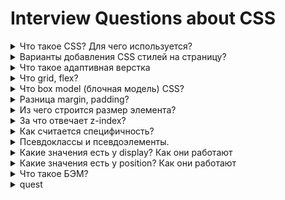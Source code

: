 # Interview Questions about CSS

<details>
<summary>
Что такое CSS? Для чего используется?
</summary>

Cascading Style Sheets - каскадные таблицы стилей

Список правил, определяющих стили для DOM элементов страницы
Добавляет визульные эффекты для страницы

</details>

<details>
<summary>
Варианты добавления CSS стилей на страницу?
</summary>

-   внутри тега `style` в `head` теге (для всей страницы = global)
-   внутри `html template` тоже через тег `style` (только для этого `template` элемента)
-   через тег `link` в `head` теге (external file)
-   inline-стили через аттрибут `style` у любого html DOM элемента
-   импорт css файла внутрь главного css файла, который уже добавлен в документ
-   импорт css файла внутрь js скрипта, который включается сборщиком(bundler'ом) в бандл

</details>

<details>
<summary>Что такое адаптивная верстка</summary>

создание разных layout'ов сайта в зависимости от размеров экрана

отдельная верстка под каждый viewport

</details>

<details>
<summary>Что grid, flex?</summary>

grid - двумерный layout
flex - одномерный layout либо столбец, либо строка

</details>

<details>
<summary>
    Что box model (блочная модель) CSS?
</summary>

Модель, описывающая размеры элемента\
margin, padding, width, height, border\
Рассчитывает сколько пространства будет занимать элемент

```css
box-sizing: border-box;
```

в width и height включает padding и border

```css
box-sizing: content-box;
```

в width и height НЕ включает padding и border

</details>

<details>
<summary>Разница margin, padding?</summary>

margin - внешние отступы
padding - внутренний отступы

margin collapse - случай, когда внешние отступы соседних блоков не складываются, а выбирается наибольший из них
у padding такого нет

</details>

<details>
<summary>Из чего строится размер элемента?</summary>

-   content
-   paddng inline + padding block
-   border inline + border block
-   margin inline + margin block

</details>
<details>
<summary>За что отвечает z-index?</summary>

управляет расположением позиционированных блоков(не static), поперечно экрану
больший z-index => ближе к пользователю
меньший z-index => дальше от пользователя

</details>

<details>
<summary>
Как считается специфичность?
</summary>

-   нижние декларации важне верних

У каждого селектора свой вес:

-   \* = 0
-   div = h1 = p = 1
-   .message = :hover = :active = 10
-   #message = 100
-   inline styles = 1000
-   important = 1000

inline стили это

```html
<div style="display: flex;">text</div>
```

</details>

<details>
<summary>
Псевдоклассы и псевдоэлементы.
</summary>

псевдоклассы:

-   hover
-   active
-   focus
-   checked
-   disabled
-   nth-child
-   root
-   not()
-   is()
-   placeholder-shown
-   и др

псевдоэлементов только 2:

-   before
-   after

</details>

<details>
<summary>Какие значения есть у display? Как они работают</summary>

-   block = блочный элемент стремится занять всё доступное пространство, блочные элементы располагаются один над другим вертикально
-   inline = элемент занимает пространство по своему содержимому, остается в строке с другими inline элементами, нельзя менять ширину и высоту
-   inline-block = элемент занимает пространство по своему содержимому, остается в строке с другими inline элементами, можно менять ширину высоту
-   flex = располагает детей элемента в строку или столбец и позволяет манипулировать их положением
-   grid = располагает детей элемента по двумерной сетке и позволяет манипулировать их положением
-   none = не отображает элемент, убирает его из ДОМ дерева
-   initial = то значение display, которое присуще этому тегу по умолчанию
</details>

<details>
<summary>Какие значения есть у position? Как они работают</summary>

-   static = значение по умолчанию, распологается последовательно в ДОМ дереве\
    top left right bottom z-index не применимы
-   relative = оставляет элемент в потоке ДОМ дерева, позволяет изменять положение относительно исходного\
    не заставляет двигаться соседние элементы при сдвиге
-   absolute = вырывает элемент из нормального потока ДОМ дерева(создает свой поток), позволяет изменять положение в пределах документа или ближайшего позиционированного родителя (со значением position !== static)
-   fixed = вырывает элемент из потока ДОМ дерева(создает свой поток), позволяет изменять положение в пределах экрана (window)
-   sticky = оставляет элемент в потоке ДОМ дерева, позволяет изменять положение в рамках родителя на определенном расстоянии от краёв этого родителя
    не заставляет двигаться соседние элементы при сдвиге

</details>

<details>
<summary>Что такое БЭМ?</summary>
Блок Элемент Модификатор

методология
подразумевает компонентный подход к верстке
помогает разворачивать сложные верстки

</details>

<details>
<summary>quest</summary>
</details>
